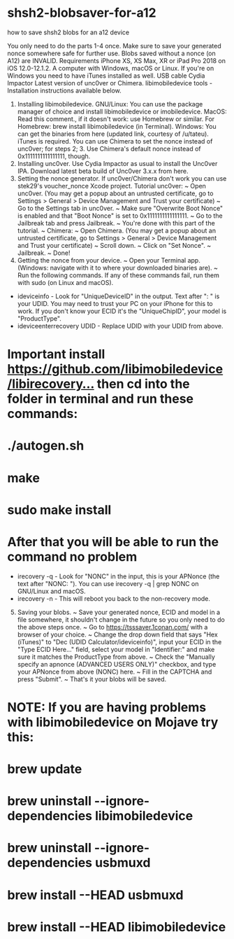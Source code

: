 # shsh2-blobsaver-for-a12
how to save shsh2 blobs for an a12 device

You only need to do the parts 1-4 once. Make sure to save your generated nonce somewhere safe for further use.
Blobs saved without a nonce (on A12) are INVALID.
Requirements
iPhone XS, XS Max, XR or iPad Pro 2018 on iOS 12.0-12.1.2.
A computer with Windows, macOS or Linux. If you're on Windows you need to have iTunes installed as well.
USB cable
Cydia Impactor
Latest version of unc0ver or Chimera.
libimobiledevice tools - Installation instructions available below.
1. Installing libimobiledevice.
GNU/Linux: You can use the package manager of choice and install libimobiledevice or imobiledevice.
MacOS: Read this comment., if it doesn't work: use Homebrew or similar. For Homebrew: brew install libimobiledevice (in Terminal).
Windows: You can get the binaries from here (updated link, courtesy of /u/tateu). iTunes is required.
You can use Chimera to set the nonce instead of unc0ver; for steps 2; 3.
Use Chimera's default nonce instead of 0x1111111111111111, though.
2. Installing unc0ver.
Use Cydia Impactor as usual to install the Unc0ver IPA. Download latest beta build of Unc0ver 3.x.x from here.
3. Setting the nonce generator.
If unc0ver/Chimera don't work you can use stek29's voucher_nonce Xcode project. Tutorial
unc0ver:
~ Open unc0ver. (You may get a popup about an untrusted certificate, go to Settings > General > Device Management and Trust your certificate)
~ Go to the Settings tab in unc0ver.
~  Make sure "Overwrite Boot Nonce" is enabled and that "Boot Nonce" is set to 0x1111111111111111.
~  Go to the Jailbreak tab and press Jailbreak.
~ You're done with this part of the tutorial.
~ Chimera:
~ Open Chimera. (You may get a popup about an untrusted certificate, go to Settings > General > Device Management and Trust your certificate)
~  Scroll down.
~ Click on "Set Nonce".
~ Jailbreak.
~ Done!
4. Getting the nonce from your device.
~ Open your Terminal app. (Windows: navigate with it to where your downloaded binaries are).
~ Run the following commands. If any of these commands fail, run them with sudo (on Linux and macOS).
* ideviceinfo - Look for "UniqueDeviceID" in the output. Text after ": " is your UDID. You may need to trust your PC on your iPhone for this to work. If you don't know your ECID it's the "UniqueChipID", your model is "ProductType".
* ideviceenterrecovery UDID - Replace UDID with your UDID from above.
# Important install https://github.com/libimobiledevice/libirecovery… then cd into the folder in terminal and run these commands:
# ./autogen.sh
# make
# sudo make install
# After that you will be able to run the command no problem
* irecovery -q - Look for "NONC" in the input, this is your APNonce (the text after "NONC: "). You can use irecovery -q | grep NONC on GNU/Linux and macOS.
* irecovery -n - This will reboot you back to the non-recovery mode.
5. Saving your blobs.
~ Save your generated nonce, ECID and model in a file somewhere, it shouldn't change in the future so you only need to do the above steps once.
~ Go to https://tsssaver.1conan.com/ with a browser of your choice.
~ Change the drop down field that says "Hex (iTunes)" to "Dec (UDID Calculator/ideviceinfo)", input your ECID in the "Type ECID Here..." field, select your model in "Identifier:" and make sure it matches the ProductType from above.
~ Check the "Manually specify an apnonce (ADVANCED USERS ONLY)" checkbox, and type your APNonce from above (NONC) here.
~ Fill in the CAPTCHA and press "Submit".
~ That's it your blobs will be saved.

# NOTE: If you are having problems with libimobiledevice on Mojave try this:
# brew update
# brew uninstall --ignore-dependencies libimobiledevice
# brew uninstall --ignore-dependencies usbmuxd
# brew install --HEAD usbmuxd
# brew install --HEAD libimobiledevice
